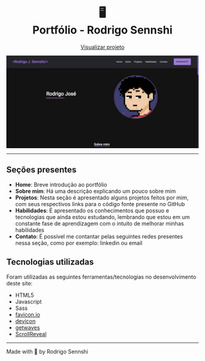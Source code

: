 <h1 align="center">
  🖥️<br/>
  Portfólio - Rodrigo Sennshi
</h1>
<p align="center">
  <a href="https://sennshi.github.io/">Visualizar projeto</a>
</p>

<img src="assets/img/overview.jpg" align="center"/>

---

## Seções presentes
- **Home**: Breve introdução ao portfólio
- **Sobre mim**: Há uma descrição explicando um pouco sobre mim
- **Projetos**: Nesta seção é apresentado alguns projetos feitos por mim, com seus respectivos links para o código fonte presente no GitHub
- **Habilidades**: É apresentado os conhecimentos que possuo e tecnologias que ainda estou estudando, lembrando que estou em um constante fase de aprendizagem com o intuito de melhorar minhas habilidades
- **Contato**: É possível me contantar pelas seguintes redes presentes nessa seção, como por exemplo: linkedin ou email

## Tecnologias utilizadas
Foram utilizadas as seguintes ferramentas/tecnologias no desenvolvimento deste site:
- HTML5
- Javascript
- Sass
- [favicon.io](https://favicon.io/)
- [devicon](https://devicon.dev/)
- [getwaves](https://getwaves.io/)
- [ScrollReveal](https://scrollrevealjs.org/)

---

Made with 💜  by Rodrigo Sennshi
